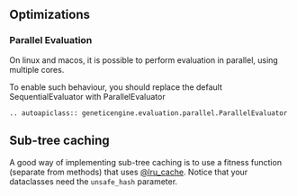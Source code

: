 ## Optimizations

### Parallel Evaluation

On linux and macos, it is possible to perform evaluation in parallel, using multiple cores.

To enable such behaviour, you should replace the default SequentialEvaluator with ParallelEvaluator

```{eval-rst}
.. autoapiclass:: geneticengine.evaluation.parallel.ParallelEvaluator
```


## Sub-tree caching

A good way of implementing sub-tree caching is to use a fitness function (separate from methods) that uses [@lru_cache](https://docs.python.org/3/library/functools.html#functools.lru_cache). Notice that your dataclasses need the `unsafe_hash` parameter.
